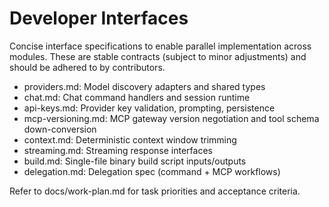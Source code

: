 # Developer Interfaces

Concise interface specifications to enable parallel implementation across modules. These are stable contracts (subject to minor adjustments) and should be adhered to by contributors.

- providers.md: Model discovery adapters and shared types
- chat.md: Chat command handlers and session runtime
- api-keys.md: Provider key validation, prompting, persistence
- mcp-versioning.md: MCP gateway version negotiation and tool schema down-conversion
- context.md: Deterministic context window trimming
- streaming.md: Streaming response interfaces
- build.md: Single-file binary build script inputs/outputs
- delegation.md: Delegation spec (command + MCP workflows)

Refer to docs/work-plan.md for task priorities and acceptance criteria.

